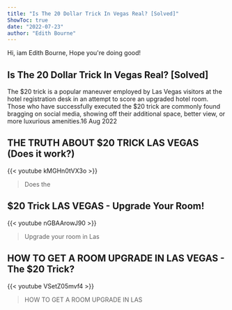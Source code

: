 ```yaml
---
title: "Is The 20 Dollar Trick In Vegas Real? [Solved]"
ShowToc: true 
date: "2022-07-23"
author: "Edith Bourne" 
---
```


Hi, iam Edith Bourne, Hope you're doing good!
## Is The 20 Dollar Trick In Vegas Real? [Solved]
 The $20 trick is a popular maneuver employed by Las Vegas visitors at the hotel registration desk in an attempt to score an upgraded hotel room. Those who have successfully executed the $20 trick are commonly found bragging on social media, showing off their additional space, better view, or more luxurious amenities.16 Aug 2022

## THE TRUTH ABOUT $20 TRICK LAS VEGAS (Does it work?)
{{< youtube kMGHn0tVX3o >}}
>Does the 

## $20 Trick LAS VEGAS - Upgrade Your Room!
{{< youtube nGBAArowJ90 >}}
>Upgrade your room in Las 

## HOW TO GET A ROOM UPGRADE IN LAS VEGAS - The $20 Trick?
{{< youtube VSetZ05mvf4 >}}
>HOW TO GET A ROOM UPGRADE IN LAS 

